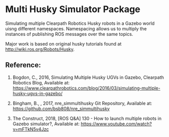 # Multi Husky Simulator Package
Simulating multiple Clearpath Robotics Husky robots in a Gazebo world uisng different namespaces. Namespacing allows us to multiply the instances of publishing ROS messages over the same topics.

Major work is based on original husky tutorials found at http://wiki.ros.org/Robots/Husky. 

## Reference:
1. Bogdon, C., 2016, Simulating Multiple Husky UGVs in Gazebo, Clearpath Robotics Blog, Available at: https://www.clearpathrobotics.com/blog/2016/03/simulating-multiple-husky-ugvs-in-gazebo/

2. Bingham, B., <bsb808>, 2017, nre_simmultihusky Git Repository, Available at: https://github.com/bsb808/nre_simmultihusky

3. The Construct, 2018, [ROS Q&A] 130 - How to launch multiple robots in Gazebo simulator?, Available at: https://www.youtube.com/watch?v=mFTkN5v4Jzc

